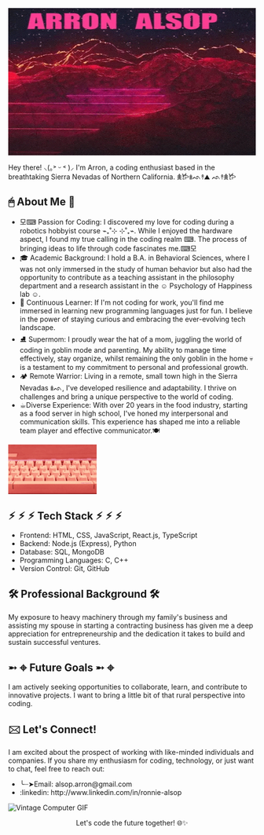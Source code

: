 <div style="display: inline-block">
  <img src="https://raw.githubusercontent.com/aRonnieAlsop/readMe_assets/main/ezgif-1-8100cac63b.gif" alt="ARRON ALSOP title GIF" style="width: 800px; height: 300px; vertical-align: top;">
</div>

<p>Hey there! ⸜(｡˃ ᵕ ˂ )⸝ I'm Arron, a coding enthusiast based in the breathtaking Sierra Nevadas of Northern California. 𖠰𐂂𖢔ᨒ↟⛰︎ ᨒ↟𖠰𐂂</p>
<h2>🖱 About Me 🔗</h2>
<ul>
  <li>모⌨ Passion for Coding: I discovered my love for coding during a robotics hobbyist course ⌁₊˚⊹  ⊹˚₊⌁. While I enjoyed the hardware aspect, I found my true calling in the coding realm ⌨. The process of bringing ideas to life through code fascinates me.⌨모</li>
  <li>🎓 Academic Background: I hold a B.A. in Behavioral Sciences, where I was not only immersed in the study of human behavior but also had the opportunity to contribute as a teaching assistant in the philosophy department and a research assistant in the ☺ Psychology of Happiness lab ☺.</li>
  <li>🌱 Continuous Learner: If I'm not coding for work, you'll find me immersed in learning new programming languages just for fun. I believe in the power of staying curious and embracing the ever-evolving tech landscape.</li>
  <li>⛸ Supermom: I proudly wear the hat of a mom, juggling the world of coding in goblin mode and parenting. My ability to manage time effectively, stay organize, whilst remaining the only goblin in the home 💀 is a testament to my commitment to personal and professional growth.</li>
  <li>🏕 Remote Warrior: Living in a remote, small town high in the Sierra Nevadas 𖢔ᨒ, I've developed resilience and adaptability. I thrive on challenges and bring a unique perspective to the world of coding.</li>
  <li>☕︎Diverse Experience: With over 20 years in the food industry, starting as a food server in high school, I've honed my interpersonal and communication skills. This experience has shaped me into a reliable team player and effective communicator.🍽</li>
</ul>
<img src="https://raw.githubusercontent.com/aRonnieAlsop/readMe_assets/main/ezgif-3-cebc857a89.gif" alt="Computer Keyboard" style="width: 180px; height: auto;">
<h2>⚡︎ ⚡︎ ⚡︎ Tech Stack ⚡︎ ⚡︎ ⚡︎</h2>
<ul>
  <li>Frontend: HTML, CSS, JavaScript, React.js, TypeScript</li>
  <li>Backend: Node.js (Express), Python</li>
  <li>Database: SQL, MongoDB</li>
  <li>Programming Languages: C, C++</li>
  <li>Version Control: Git, GitHub</li>
</ul>
<h2>🛠 Professional Background 🛠</h2>
<p>My exposure to heavy machinery through my family's business and assisting my spouse in starting a contracting business has given me a deep appreciation for entrepreneurship and the dedication it takes to build and sustain successful ventures.</p>
<h2>➵ 𖦏 Future Goals ➵ 𖦏</h2>
<p>I am actively seeking opportunities to collaborate, learn, and contribute to innovative projects. I want to bring a little bit of that rural perspective into coding.</p>
<h2>🖂 Let's Connect!</h2>
<p>I am excited about the prospect of working with like-minded individuals and companies. If you share my enthusiasm for coding, technology, or just want to chat, feel free to reach out:</p>
<ul>
  <li>╰┈➤Email: alsop.arron@gmail.com</li>
  <li>:linkedin: http://www.linkedin.com/in/ronnie-alsop</li>
</ul>
<img src="https://raw.githubusercontent.com/aRonnieAlsop/readMe_assets/main/vintage_computer.gif" alt="Vintage Computer GIF" style="width: 380px; height: auto;">
<p align="center">Let's code the future together! 🌐✨</p>

